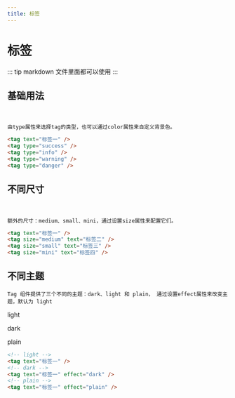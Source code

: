 ```yaml
---
title: 标签
---
```


# 标签

::: tip
markdown 文件里面都可以使用
:::
## 基础用法

<br>
<tag text="标签一" />
<tag type="success" />
<tag type="info" />
<tag type="warning" />
<tag type="danger" />

`由type属性来选择tag的类型，也可以通过color属性来自定义背景色。`

```html
<tag text="标签一" />
<tag type="success" />
<tag type="info" />
<tag type="warning" />
<tag type="danger" />
```

## 不同尺寸
<br>
<tag text="标签一" />
<tag size="medium" text="标签二" />
<tag size="small" text="标签三" />
<tag size="mini" text="标签四" />

`额外的尺寸：medium、small、mini，通过设置size属性来配置它们。`

```html
<tag text="标签一" />
<tag size="medium" text="标签二" />
<tag size="small" text="标签三" />
<tag size="mini" text="标签四" />
```

## 不同主题
`Tag 组件提供了三个不同的主题：dark、light 和 plain， 通过设置effect属性来改变主题，默认为 light`
<br>

light
<tag text="标签一" />
<tag type="success" text="标签二"  />
<tag type="info" text="标签三"  />
<tag type="warning" text="标签四"  />
<tag type="danger" text="标签五"  />

dark
<tag text="标签一" effect="dark" />
<tag type="success" text="标签二" effect="dark" />
<tag type="info" text="标签三" effect="dark" />
<tag type="warning" text="标签四" effect="dark" />
<tag type="danger" text="标签五" effect="dark" />

plain
<tag text="标签一" effect="plain" />
<tag type="success" text="标签二" effect="plain" />
<tag type="info" text="标签三" effect="plain" />
<tag type="warning" text="标签四" effect="plain" />
<tag type="danger" text="标签五" effect="plain" />



```html
<!-- light -->
<tag text="标签一" />
<!-- dark -->
<tag text="标签一" effect="dark" />
<!-- plain -->
<tag text="标签一" effect="plain" />
```
